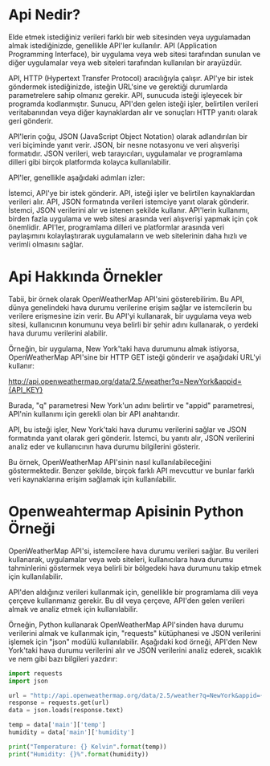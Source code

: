 # Api Nedir?

Elde etmek istediğiniz verileri farklı bir web sitesinden veya uygulamadan almak istediğinizde, genellikle API'ler
kullanılır. API (Application Programming Interface), bir uygulama veya web sitesi tarafından sunulan ve diğer
uygulamalar veya web siteleri tarafından kullanılan bir arayüzdür.

API, HTTP (Hypertext Transfer Protocol) aracılığıyla çalışır. API'ye bir istek göndermek istediğinizde, isteğin URL'sine
ve gerektiği durumlarda parametrelere sahip olmanız gerekir. API, sunucuda isteği işleyecek bir programda kodlanmıştır.
Sunucu, API'den gelen isteği işler, belirtilen verileri veritabanından veya diğer kaynaklardan alır ve sonuçları HTTP
yanıtı olarak geri gönderir.

API'lerin çoğu, JSON (JavaScript Object Notation) olarak adlandırılan bir veri biçiminde yanıt verir. JSON, bir nesne
notasyonu ve veri alışverişi formatıdır. JSON verileri, web tarayıcıları, uygulamalar ve programlama dilleri gibi birçok
platformda kolayca kullanılabilir.

API'ler, genellikle aşağıdaki adımları izler:

İstemci, API'ye bir istek gönderir.
API, isteği işler ve belirtilen kaynaklardan verileri alır.
API, JSON formatında verileri istemciye yanıt olarak gönderir.
İstemci, JSON verilerini alır ve istenen şekilde kullanır.
API'lerin kullanımı, birden fazla uygulama ve web sitesi arasında veri alışverişi yapmak için çok önemlidir. API'ler,
programlama dilleri ve platformlar arasında veri paylaşımını kolaylaştırarak uygulamaların ve web sitelerinin daha hızlı
ve verimli olmasını sağlar.

# Api Hakkında Örnekler

Tabii, bir örnek olarak OpenWeatherMap API'sini gösterebilirim. Bu API, dünya genelindeki hava durumu verilerine erişim
sağlar ve istemcilerin bu verilere erişmesine izin verir. Bu API'yi kullanarak, bir uygulama veya web sitesi,
kullanıcının konumunu veya belirli bir şehir adını kullanarak, o yerdeki hava durumu verilerini alabilir.

Örneğin, bir uygulama, New York'taki hava durumunu almak istiyorsa, OpenWeatherMap API'sine bir HTTP GET isteği gönderir
ve aşağıdaki URL'yi kullanır:

http://api.openweathermap.org/data/2.5/weather?q=NewYork&appid={API_KEY}

Burada, "q" parametresi New York'un adını belirtir ve "appid" parametresi, API'nin kullanımı için gerekli olan bir API
anahtarıdır.

API, bu isteği işler, New York'taki hava durumu verilerini sağlar ve JSON formatında yanıt olarak geri gönderir.
İstemci, bu yanıtı alır, JSON verilerini analiz eder ve kullanıcının hava durumu bilgilerini gösterir.

Bu örnek, OpenWeatherMap API'sinin nasıl kullanılabileceğini göstermektedir. Benzer şekilde, birçok farklı API mevcuttur
ve bunlar farklı veri kaynaklarına erişim sağlamak için kullanılabilir.

# Openweahtermap Apisinin Python Örneği

OpenWeatherMap API'si, istemcilere hava durumu verileri sağlar. Bu verileri kullanarak, uygulamalar veya web siteleri,
kullanıcılara hava durumu tahminlerini göstermek veya belirli bir bölgedeki hava durumunu takip etmek için
kullanılabilir.

API'den aldığınız verileri kullanmak için, genellikle bir programlama dili veya çerçeve kullanmanız gerekir. Bu dil veya
çerçeve, API'den gelen verileri almak ve analiz etmek için kullanılabilir.

Örneğin, Python kullanarak OpenWeatherMap API'sinden hava durumu verilerini almak ve kullanmak için, "requests"
kütüphanesi ve JSON verilerini işlemek için "json" modülü kullanılabilir. Aşağıdaki kod örneği, API'den New York'taki
hava durumu verilerini alır ve JSON verilerini analiz ederek, sıcaklık ve nem gibi bazı bilgileri yazdırır:

```python
import requests
import json

url = "http://api.openweathermap.org/data/2.5/weather?q=NewYork&appid={API_KEY}"
response = requests.get(url)
data = json.loads(response.text)

temp = data['main']['temp']
humidity = data['main']['humidity']

print("Temperature: {} Kelvin".format(temp))
print("Humidity: {}%".format(humidity))
```
